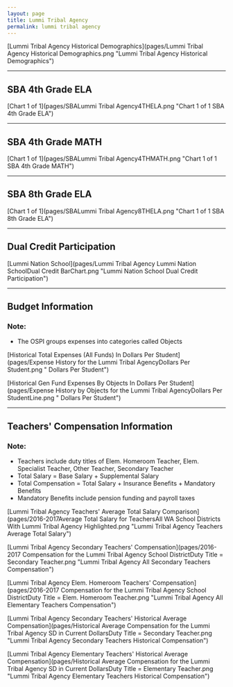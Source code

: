 ```yaml
---
layout: page
title: Lummi Tribal Agency
permalink: lummi tribal agency
---
```



[Lummi Tribal Agency Historical Demographics](pages/Lummi Tribal Agency Historical Demographics.png "Lummi Tribal Agency Historical Demographics")

___

## SBA 4th Grade ELA

[Chart 1 of 1](pages/SBALummi Tribal Agency4THELA.png "Chart 1 of 1 SBA 4th Grade ELA")


___

## SBA 4th Grade MATH

[Chart 1 of 1](pages/SBALummi Tribal Agency4THMATH.png "Chart 1 of 1 SBA 4th Grade MATH")


___

## SBA 8th Grade ELA

[Chart 1 of 1](pages/SBALummi Tribal Agency8THELA.png "Chart 1 of 1 SBA 8th Grade ELA")


___

## Dual Credit Participation

[Lummi Nation School](pages/Lummi Tribal Agency Lummi Nation SchoolDual Credit BarChart.png "Lummi Nation School Dual Credit Participation")


___

## Budget Information
### Note:
- The OSPI groups expenses into categories called Objects

[Historical Total Expenses (All Funds) In Dollars Per Student](pages/Expense History for the Lummi Tribal AgencyDollars Per Student.png " Dollars Per Student")

[Historical Gen Fund Expenses By Objects In Dollars Per Student](pages/Expense History by Objects for the Lummi Tribal AgencyDollars Per StudentLine.png " Dollars Per Student")


___

## Teachers' Compensation Information
### Note:
- Teachers include duty titles of Elem. Homeroom Teacher, Elem. Specialist Teacher, Other Teacher, Secondary Teacher
- Total Salary = Base Salary + Supplemental Salary
- Total Compensation = Total Salary + Insurance Benefits + Mandatory Benefits
- Mandatory Benefits include pension funding and payroll taxes

[Lummi Tribal Agency Teachers' Average Total Salary Comparison](pages/2016-2017Average Total Salary for TeachersAll WA School Districts With Lummi Tribal Agency Highlighted.png "Lummi Tribal Agency Teachers Average Total Salary")

[Lummi Tribal Agency Secondary Teachers' Compensation](pages/2016-2017 Compensation for the Lummi Tribal Agency School DistrictDuty Title = Secondary Teacher.png "Lummi Tribal Agency All Secondary Teachers Compensation")

[Lummi Tribal Agency Elem. Homeroom Teachers' Compensation](pages/2016-2017 Compensation for the Lummi Tribal Agency School DistrictDuty Title = Elem. Homeroom Teacher.png "Lummi Tribal Agency All Elementary Teachers Compensation")

[Lummi Tribal Agency Secondary Teachers' Historical Average Compensation](pages/Historical Average Compensation for the Lummi Tribal Agency SD in Current DollarsDuty Title = Secondary Teacher.png "Lummi Tribal Agency Secondary Teachers Historical Compensation")

[Lummi Tribal Agency Elementary Teachers' Historical Average Compensation](pages/Historical Average Compensation for the Lummi Tribal Agency SD in Current DollarsDuty Title = Elementary Teacher.png "Lummi Tribal Agency Elementary Teachers Historical Compensation")

